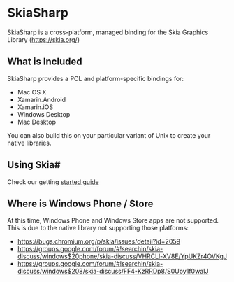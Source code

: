 # SkiaSharp

SkiaSharp is a cross-platform, managed binding for the 
Skia Graphics Library (https://skia.org/)

## What is Included

SkiaSharp provides a PCL and platform-specific bindings for:

 - Mac OS X
 - Xamarin.Android
 - Xamarin.iOS
 - Windows Desktop
 - Mac Desktop

You can also build this on your particular variant of Unix
to create your native libraries.

## Using Skia#

Check our getting [started guide](https://developer.xamarin.com/guides/cross-platform/drawing/)

## Where is Windows Phone / Store
 
At this time, Windows Phone and Windows Store apps are not 
supported. This is due to the native library not supporting 
those platforms: 

 - https://bugs.chromium.org/p/skia/issues/detail?id=2059
 - https://groups.google.com/forum/#!searchin/skia-discuss/windows$20phone/skia-discuss/VHRCLl-XV8E/YpUKZr4OVKgJ
 - https://groups.google.com/forum/#!searchin/skia-discuss/windows$208/skia-discuss/FF4-KzRRDp8/S0Uoy1f0waIJ
